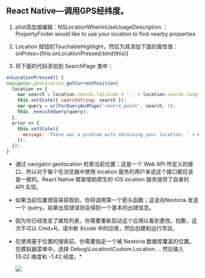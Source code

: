 ## React Native—调用GPS经纬度。

1. plist添加或编辑：NSLocationWhenInUseUsageDescription  ：PropertyFinder would like to use your location to find nearby properties

2. Location 按钮的TouchableHighlight，然后为其添加下面的属性值：
onPress={this.onLocationPressed.bind(this)}
3. 将下面的代码添加到 SearchPage 类中：

  ```javascript
onLocationPressed() {
  navigator.geolocation.getCurrentPosition(
    location => {
      var search = location.coords.latitude + ',' + location.coords.longitude;
      this.setState({ searchString: search });
      var query = urlForQueryAndPage('centre_point', search, 1);
      this._executeQuery(query);
    },
    error => {
      this.setState({
        message: 'There was a problem with obtaining your location: ' + error
      });
    });
}
  ```

* 通过 navigator.geolocation 检索当前位置；这是一个 Web API 所定义的接口，所以对于每个在浏览器中使用 location 服务的用户来说这个接口都应该是一致的。React Native 框架借助原生的 iOS location 服务提供了自身的 API 实现。

* 如果当前位置很容易获取到，你将调用第一个箭头函数；这会向Nestoria 发送一个 query。如果出现错误则会得到一个基本的出错信息。

* 因为你已经改变了属性列表，你需要重新启动这个应用以看到更改。抱歉，这次不可以 Cmd+R。请中断 Xcode 中的应用，然后创建和运行项目。


* 在使用基于位置的搜索前，你需要指定一个被 Nestoria 数据库覆盖的位置。在模拟器菜单中，选择 Debug\Location\Custom Location … 然后输入 55.02 维度和 -1.42 经度。*

  ![](http://ww4.sinaimg.cn/mw690/6314d064gw1f7b0xepx8oj20ku12a0w5.jpg)
